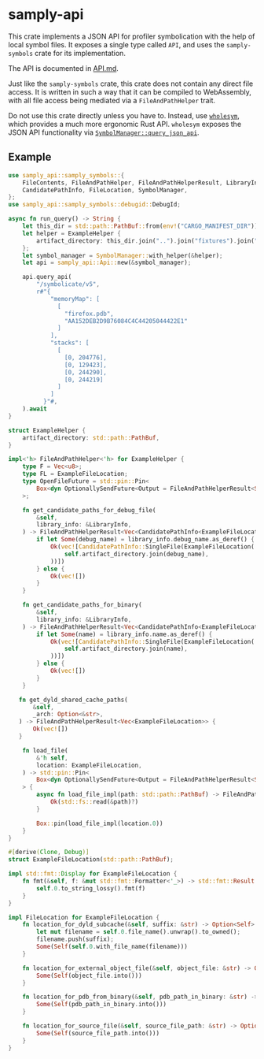 # samply-api

This crate implements a JSON API for profiler symbolication with the help of
local symbol files. It exposes a single type called `API`, and uses the
`samply-symbols` crate for its implementation.

The API is documented in [API.md](../API.md).

Just like the `samply-symbols` crate, this crate does not contain any direct
file access. It is written in such a way that it can be compiled to
WebAssembly, with all file access being mediated via a `FileAndPathHelper`
trait.

Do not use this crate directly unless you have to. Instead, use
[`wholesym`](https://docs.rs/wholesym), which provides a much more ergonomic Rust API.
`wholesym` exposes the JSON API functionality via [`SymbolManager::query_json_api`](https://docs.rs/wholesym/latest/wholesym/struct.SymbolManager.html#method.query_json_api).

## Example

```rust
use samply_api::samply_symbols::{
    FileContents, FileAndPathHelper, FileAndPathHelperResult, LibraryInfo, OptionallySendFuture,
    CandidatePathInfo, FileLocation, SymbolManager,
};
use samply_api::samply_symbols::debugid::DebugId;

async fn run_query() -> String {
    let this_dir = std::path::PathBuf::from(env!("CARGO_MANIFEST_DIR"));
    let helper = ExampleHelper {
        artifact_directory: this_dir.join("..").join("fixtures").join("win64-ci")
    };
    let symbol_manager = SymbolManager::with_helper(&helper);
    let api = samply_api::Api::new(&symbol_manager);

    api.query_api(
        "/symbolicate/v5",
        r#"{
            "memoryMap": [
              [
                "firefox.pdb",
                "AA152DEB2D9B76084C4C44205044422E1"
              ]
            ],
            "stacks": [
              [
                [0, 204776],
                [0, 129423],
                [0, 244290],
                [0, 244219]
              ]
            ]
          }"#,
    ).await
}

struct ExampleHelper {
    artifact_directory: std::path::PathBuf,
}

impl<'h> FileAndPathHelper<'h> for ExampleHelper {
    type F = Vec<u8>;
    type FL = ExampleFileLocation;
    type OpenFileFuture = std::pin::Pin<
        Box<dyn OptionallySendFuture<Output = FileAndPathHelperResult<Self::F>> + 'h>,
    >;

    fn get_candidate_paths_for_debug_file(
        &self,
        library_info: &LibraryInfo,
    ) -> FileAndPathHelperResult<Vec<CandidatePathInfo<ExampleFileLocation>>> {
        if let Some(debug_name) = library_info.debug_name.as_deref() {
            Ok(vec![CandidatePathInfo::SingleFile(ExampleFileLocation(
                self.artifact_directory.join(debug_name),
            ))])
        } else {
            Ok(vec![])
        }
    }

    fn get_candidate_paths_for_binary(
        &self,
        library_info: &LibraryInfo,
    ) -> FileAndPathHelperResult<Vec<CandidatePathInfo<ExampleFileLocation>>> {
        if let Some(name) = library_info.name.as_deref() {
            Ok(vec![CandidatePathInfo::SingleFile(ExampleFileLocation(
                self.artifact_directory.join(name),
            ))])
        } else {
            Ok(vec![])
        }
    }

   fn get_dyld_shared_cache_paths(
       &self,
       _arch: Option<&str>,
   ) -> FileAndPathHelperResult<Vec<ExampleFileLocation>> {
       Ok(vec![])
   }

    fn load_file(
        &'h self,
        location: ExampleFileLocation,
    ) -> std::pin::Pin<
        Box<dyn OptionallySendFuture<Output = FileAndPathHelperResult<Self::F>> + 'h>,
    > {
        async fn load_file_impl(path: std::path::PathBuf) -> FileAndPathHelperResult<Vec<u8>> {
            Ok(std::fs::read(&path)?)
        }

        Box::pin(load_file_impl(location.0))
    }
}

#[derive(Clone, Debug)]
struct ExampleFileLocation(std::path::PathBuf);

impl std::fmt::Display for ExampleFileLocation {
    fn fmt(&self, f: &mut std::fmt::Formatter<'_>) -> std::fmt::Result {
        self.0.to_string_lossy().fmt(f)
    }
}

impl FileLocation for ExampleFileLocation {
    fn location_for_dyld_subcache(&self, suffix: &str) -> Option<Self> {
        let mut filename = self.0.file_name().unwrap().to_owned();
        filename.push(suffix);
        Some(Self(self.0.with_file_name(filename)))
    }

    fn location_for_external_object_file(&self, object_file: &str) -> Option<Self> {
        Some(Self(object_file.into()))
    }

    fn location_for_pdb_from_binary(&self, pdb_path_in_binary: &str) -> Option<Self> {
        Some(Self(pdb_path_in_binary.into()))
    }

    fn location_for_source_file(&self, source_file_path: &str) -> Option<Self> {
        Some(Self(source_file_path.into()))
    }
}
```
